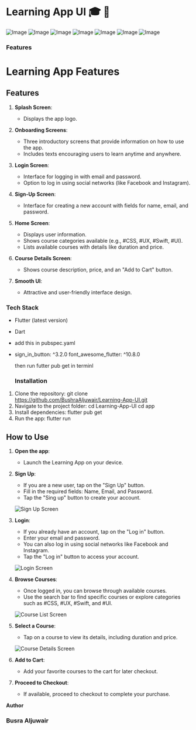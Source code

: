 # Learning App UI 🎓 📱

![Image](https://github.com/user-attachments/assets/abd247df-5494-4af3-bb70-690fc886f31d)
![Image](https://github.com/user-attachments/assets/c92cc1ae-2ad8-4dfc-91ed-b0742363a13b)
![Image](https://github.com/user-attachments/assets/a0b398a2-7e82-49df-9523-9f525474abec)
![Image](https://github.com/user-attachments/assets/f500a1ad-cf0c-4a3e-b9c9-19ff79f5dd6c)
![Image](https://github.com/user-attachments/assets/aabeafba-a11b-45d8-9f66-a400bd133a0f)
![Image](https://github.com/user-attachments/assets/e348651b-f37e-4483-a004-c5f5bfaeab90)
![Image](https://github.com/user-attachments/assets/967bd0e7-60e0-448b-80df-da83c59f1f4e)


 ### Features
# Learning App Features

## Features

1. **Splash Screen**:
   - Displays the app logo.

2. **Onboarding Screens**:
   - Three introductory screens that provide information on how to use the app.
   - Includes texts encouraging users to learn anytime and anywhere.

3. **Login Screen**:
   - Interface for logging in with email and password.
   - Option to log in using social networks (like Facebook and Instagram).

4. **Sign-Up Screen**:
   - Interface for creating a new account with fields for name, email, and password.

5. **Home Screen**:
   - Displays user information.
   - Shows course categories available (e.g., #CSS, #UX, #Swift, #UI).
   - Lists available courses with details like duration and price.

6. **Course Details Screen**:
   - Shows course description, price, and an "Add to Cart" button.

7. **Smooth UI**:
   - Attractive and user-friendly interface design.

  ### Tech Stack
- Flutter (latest version)
- Dart
- add this in pubspec.yaml
-  sign_in_button: ^3.2.0
  font_awesome_flutter: ^10.8.0

   then run futter pub get in terminl

   ### Installation
1. Clone the repository:
git clone  https://github.com/BushraAljuwair/Learning-App-UI.git
2. Navigate to the project folder:
cd Learning-App-UI
cd app
4. Install dependencies:
flutter pub get
5. Run the app:
flutter run

## How to Use

1. **Open the app**:
   - Launch the Learning App on your device.

2. **Sign Up**:
   - If you are a new user, tap on the "Sign Up" button.
   - Fill in the required fields: Name, Email, and Password.
   - Tap the "Sing up" button to create your account.

   ![Sign Up Screen](./sign_up_screen.png)  <!-- Replace with actual image path -->

3. **Login**:
   - If you already have an account, tap on the "Log in" button.
   - Enter your email and password.
   - You can also log in using social networks like Facebook and Instagram.
   - Tap the "Log in" button to access your account.

   ![Login Screen](./login_screen.png)  <!-- Replace with actual image path -->

4. **Browse Courses**:
   - Once logged in, you can browse through available courses.
   - Use the search bar to find specific courses or explore categories such as #CSS, #UX, #Swift, and #UI.

   ![Course List Screen](./course_list_screen.png)  <!-- Replace with actual image path -->

5. **Select a Course**:
   - Tap on a course to view its details, including duration and price.

   ![Course Details Screen](./course_details_screen.png)  <!-- Replace with actual image path -->

6. **Add to Cart**:
   - Add your favorite courses to the cart for later checkout.

7. **Proceed to Checkout**:
   - If available, proceed to checkout to complete your purchase.

 
 **Author**
### Busra Aljuwair
